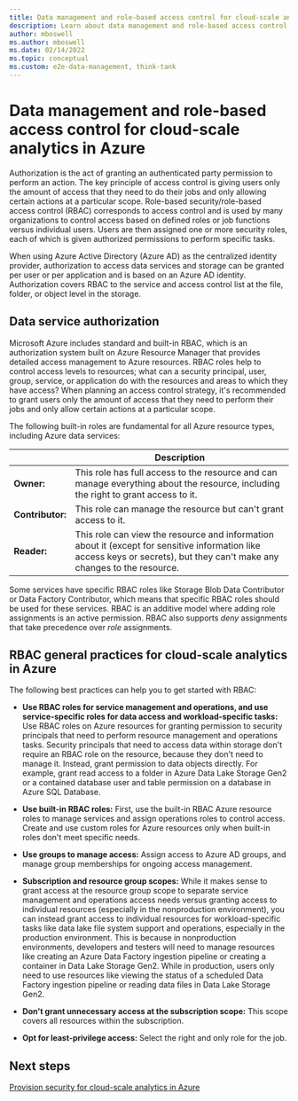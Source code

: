 ```yaml
---
title: Data management and role-based access control for cloud-scale analytics in Azure
description: Learn about data management and role-based access control for cloud-scale analytics in Azure.
author: mboswell
ms.author: mboswell
ms.date: 02/14/2022
ms.topic: conceptual
ms.custom: e2e-data-management, think-tank
---
```


# Data management and role-based access control for cloud-scale analytics in Azure

Authorization is the act of granting an authenticated party permission to perform an action. The key principle of access control is giving users only the amount of access that they need to do their jobs and only allowing certain actions at a particular scope. Role-based security/role-based access control (RBAC) corresponds to access control and is used by many organizations to control access based on defined roles or job functions versus individual users. Users are then assigned one or more security roles, each of which is given authorized permissions to perform specific tasks.

When using Azure Active Directory (Azure AD) as the centralized identity provider, authorization to access data services and storage can be granted per user or per application and is based on an Azure AD identity. Authorization covers RBAC to the service and access control list at the file, folder, or object level in the storage.

## Data service authorization

Microsoft Azure includes standard and built-in RBAC, which is an authorization system built on Azure Resource Manager that provides detailed access management to Azure resources. RBAC roles help to control access levels to resources; what can a security principal, user, group, service, or application do with the resources and areas to which they have access? When planning an access control strategy, it's recommended to grant users only the amount of access that they need to perform their jobs and only allow certain actions at a particular scope.

The following built-in roles are fundamental for all Azure resource types, including Azure data services:

|| Description |
|---|---|
| **Owner:**| This role has full access to the resource and can manage everything about the resource, including the right to grant access to it.|
| **Contributor:**| This role can manage the resource but can't grant access to it. |
| **Reader:**| This role can view the resource and information about it (except for sensitive information like access keys or secrets), but they can't make any changes to the resource.|

Some services have specific RBAC roles like Storage Blob Data Contributor or Data Factory Contributor, which means that specific RBAC roles should be used for these services. RBAC is an additive model where adding role assignments is an active permission. RBAC also supports *deny* assignments that take precedence over *role* assignments.

## RBAC general practices for cloud-scale analytics in Azure

The following best practices can help you to get started with RBAC:

- **Use RBAC roles for service management and operations, and use service-specific roles for data access and workload-specific tasks:** Use RBAC roles on Azure resources for granting permission to security principals that need to perform resource management and operations tasks. Security principals that need to access data within storage don't require an RBAC role on the resource, because they don't need to manage it. Instead, grant permission to data objects directly. For example, grant read access to a folder in Azure Data Lake Storage Gen2 or a contained database user and table permission on a database in Azure SQL Database.

- **Use built-in RBAC roles:** First, use the built-in RBAC Azure resource roles to manage services and assign operations roles to control access. Create and use custom roles for Azure resources only when built-in roles don't meet specific needs.

- **Use groups to manage access:** Assign access to Azure AD groups, and manage group memberships for ongoing access management.

- **Subscription and resource group scopes:** While it makes sense to grant access at the resource group scope to separate service management and operations access needs versus granting access to individual resources (especially in the nonproduction environment), you can instead grant access to individual resources for workload-specific tasks like data lake file system support and operations, especially in the production environment. This is because in nonproduction environments, developers and testers will need to manage resources like creating an Azure Data Factory ingestion pipeline or creating a container in Data Lake Storage Gen2. While in production, users only need to use resources like viewing the status of a scheduled Data Factory ingestion pipeline or reading data files in Data Lake Storage Gen2.

- **Don't grant unnecessary access at the subscription scope:** This scope covers all resources within the subscription.

- **Opt for least-privilege access:** Select the right and only role for the job.

## Next steps

[Provision security for cloud-scale analytics in Azure](./security-provisioning.md)
